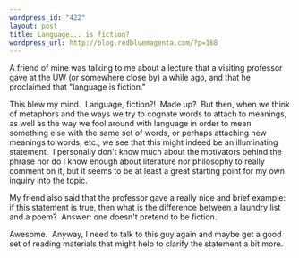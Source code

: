 ```yaml
--- 
wordpress_id: "422"
layout: post
title: Language... is fiction?
wordpress_url: http://blog.redbluemagenta.com/?p=168
---
```

<p>A friend of mine was talking to me about a lecture that a visiting professor gave at the UW (or somewhere close by) a while ago, and that he proclaimed that &quot;language is fiction.&quot;</p>  <p>This blew my mind.&#160; Language, fiction?!&#160; Made up?&#160; But then, when we think of metaphors and the ways we try to cognate words to attach to meanings, as well as the way we fool around with language in order to mean something else with the same set of words, or perhaps attaching new meanings to words, etc., we see that this might indeed be an illuminating statement.&#160; I personally don't know much about the motivators behind the phrase nor do I know enough about literature nor philosophy to really comment on it, but it seems to be at least a great starting point for my own inquiry into the topic.</p>  <p>My friend also said that the professor gave a really nice and brief example: if this statement is true, then what is the difference between a laundry list and a poem?&#160; Answer: one doesn't pretend to be fiction.</p>  <p>Awesome.&#160; Anyway, I need to talk to this guy again and maybe get a good set of reading materials that might help to clarify the statement a bit more.</p>
